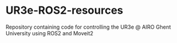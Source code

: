 # UR3e-ROS2-resources
Repository containing code for controlling the UR3e @ AIRO Ghent University using ROS2 and Moveit2
